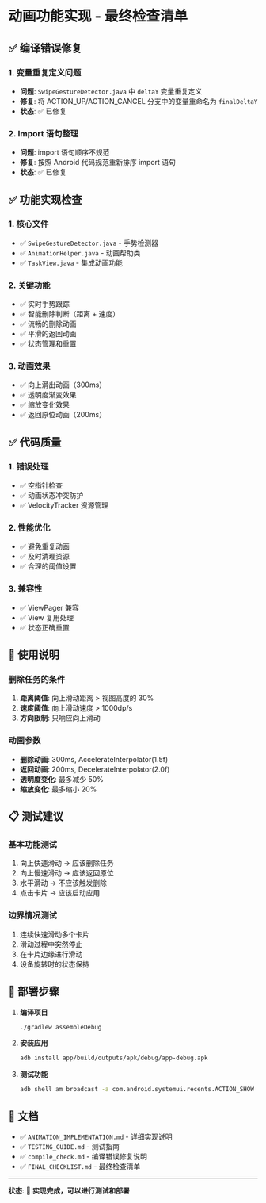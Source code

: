 # 动画功能实现 - 最终检查清单

## ✅ 编译错误修复

### 1. 变量重复定义问题
- **问题**: `SwipeGestureDetector.java` 中 `deltaY` 变量重复定义
- **修复**: 将 ACTION_UP/ACTION_CANCEL 分支中的变量重命名为 `finalDeltaY`
- **状态**: ✅ 已修复

### 2. Import 语句整理
- **问题**: import 语句顺序不规范
- **修复**: 按照 Android 代码规范重新排序 import 语句
- **状态**: ✅ 已修复

## ✅ 功能实现检查

### 1. 核心文件
- ✅ `SwipeGestureDetector.java` - 手势检测器
- ✅ `AnimationHelper.java` - 动画帮助类
- ✅ `TaskView.java` - 集成动画功能

### 2. 关键功能
- ✅ 实时手势跟踪
- ✅ 智能删除判断（距离 + 速度）
- ✅ 流畅的删除动画
- ✅ 平滑的返回动画
- ✅ 状态管理和重置

### 3. 动画效果
- ✅ 向上滑出动画（300ms）
- ✅ 透明度渐变效果
- ✅ 缩放变化效果
- ✅ 返回原位动画（200ms）

## ✅ 代码质量

### 1. 错误处理
- ✅ 空指针检查
- ✅ 动画状态冲突防护
- ✅ VelocityTracker 资源管理

### 2. 性能优化
- ✅ 避免重复动画
- ✅ 及时清理资源
- ✅ 合理的阈值设置

### 3. 兼容性
- ✅ ViewPager 兼容
- ✅ View 复用处理
- ✅ 状态正确重置

## 🎯 使用说明

### 删除任务的条件
1. **距离阈值**: 向上滑动距离 > 视图高度的 30%
2. **速度阈值**: 向上滑动速度 > 1000dp/s
3. **方向限制**: 只响应向上滑动

### 动画参数
- **删除动画**: 300ms, AccelerateInterpolator(1.5f)
- **返回动画**: 200ms, DecelerateInterpolator(2.0f)
- **透明度变化**: 最多减少 50%
- **缩放变化**: 最多缩小 20%

## 📋 测试建议

### 基本功能测试
1. 向上快速滑动 → 应该删除任务
2. 向上慢速滑动 → 应该返回原位
3. 水平滑动 → 不应该触发删除
4. 点击卡片 → 应该启动应用

### 边界情况测试
1. 连续快速滑动多个卡片
2. 滑动过程中突然停止
3. 在卡片边缘进行滑动
4. 设备旋转时的状态保持

## 🚀 部署步骤

1. **编译项目**
   ```bash
   ./gradlew assembleDebug
   ```

2. **安装应用**
   ```bash
   adb install app/build/outputs/apk/debug/app-debug.apk
   ```

3. **测试功能**
   ```bash
   adb shell am broadcast -a com.android.systemui.recents.ACTION_SHOW
   ```

## 📝 文档
- ✅ `ANIMATION_IMPLEMENTATION.md` - 详细实现说明
- ✅ `TESTING_GUIDE.md` - 测试指南
- ✅ `compile_check.md` - 编译错误修复说明
- ✅ `FINAL_CHECKLIST.md` - 最终检查清单

---

**状态**: 🎉 **实现完成，可以进行测试和部署**